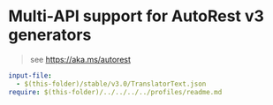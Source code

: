 # Multi-API support for AutoRest v3 generators

> see https://aka.ms/autorest

``` yaml
input-file:
  - $(this-folder)/stable/v3.0/TranslatorText.json
require: $(this-folder)/../../../../profiles/readme.md
```
